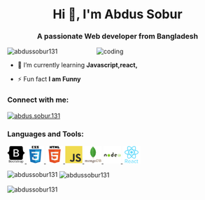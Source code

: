 <h1 align="center">Hi 👋, I'm Abdus Sobur</h1>
<h3 align="center">A passionate Web developer from Bangladesh</h3>

<img align="right" alt="coding" width="300" src="https://www.lambdatest.com/resources/images/news24.gif">

<p align="left"> <img src="https://komarev.com/ghpvc/?username=abdussobur131&label=Profile%20views&color=0e75b6&style=flat" alt="abdussobur131" /> </p>

- 🌱 I’m currently learning **Javascript,react,**

- ⚡ Fun fact **I am Funny**

<h3 align="left">Connect with me:</h3>
<p align="left">
<a href="https://fb.com/abdus.sobur.131" target="blank"><img align="center" src="https://raw.githubusercontent.com/rahuldkjain/github-profile-readme-generator/master/src/images/icons/Social/facebook.svg" alt="abdus.sobur.131" height="30" width="40" /></a>
</p>

<h3 align="left">Languages and Tools:</h3>
<p align="left"> <a href="https://getbootstrap.com" target="_blank" rel="noreferrer"> <img src="https://raw.githubusercontent.com/devicons/devicon/master/icons/bootstrap/bootstrap-plain-wordmark.svg" alt="bootstrap" width="40" height="40"/> </a> <a href="https://www.w3schools.com/css/" target="_blank" rel="noreferrer"> <img src="https://raw.githubusercontent.com/devicons/devicon/master/icons/css3/css3-original-wordmark.svg" alt="css3" width="40" height="40"/> </a> <a href="https://www.w3.org/html/" target="_blank" rel="noreferrer"> <img src="https://raw.githubusercontent.com/devicons/devicon/master/icons/html5/html5-original-wordmark.svg" alt="html5" width="40" height="40"/> </a> <a href="https://developer.mozilla.org/en-US/docs/Web/JavaScript" target="_blank" rel="noreferrer"> <img src="https://raw.githubusercontent.com/devicons/devicon/master/icons/javascript/javascript-original.svg" alt="javascript" width="40" height="40"/> </a> <a href="https://www.mongodb.com/" target="_blank" rel="noreferrer"> <img src="https://raw.githubusercontent.com/devicons/devicon/master/icons/mongodb/mongodb-original-wordmark.svg" alt="mongodb" width="40" height="40"/> </a> <a href="https://nodejs.org" target="_blank" rel="noreferrer"> <img src="https://raw.githubusercontent.com/devicons/devicon/master/icons/nodejs/nodejs-original-wordmark.svg" alt="nodejs" width="40" height="40"/> </a> <a href="https://reactjs.org/" target="_blank" rel="noreferrer"> <img src="https://raw.githubusercontent.com/devicons/devicon/master/icons/react/react-original-wordmark.svg" alt="react" width="40" height="40"/> </a> </p>

<p><img align="left" src="https://github-readme-stats.vercel.app/api/top-langs?username=abdussobur131&show_icons=true&locale=en&layout=compact" alt="abdussobur131" /></p>

<p>&nbsp;<img align="center" src="https://github-readme-stats.vercel.app/api?username=abdussobur131&show_icons=true&locale=en" alt="abdussobur131" /></p>

<p><img align="center" src="https://github-readme-streak-stats.herokuapp.com/?user=abdussobur131&" alt="abdussobur131" /></p>
